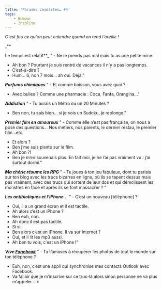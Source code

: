 ```yaml
---
title: 'Phrases insolites… #4'
tags:
    - Humour
    - Insolite
---
```


_C'est fou ce qu'on peut entendre quand on tend l'oreille&nbsp;!_

\_\*\*<!-- more -->

Le temps est relatif\*\*\_ " - Ne le prends pas mal mais tu as une petite mine.

-   Ah bon&nbsp;? Pourtant je suis rentré de vacances il n'y a pas longtemps.
-   C’est-à-dire&nbsp;?
-   Hum… 6, non 7 mois… ah oui. Déjà."

_**Parfums chimiques**_ " - Et comme boisson, vous avez quoi&nbsp;?

-   Avec bulles&nbsp;? Comme une pharmacie&nbsp;: Coca, Fanta, Orangina…"

_**Addiction**_ " - Tu aurais un Métro ou un 20 Minutes&nbsp;?

-   Ben non, tu sais bien… si je vois un Sudoku, je replonge."

_**Premier film en amoureux**_ " - Comme elle n’est pas française, on nous a
posé des questions… Nos métiers, nos parents, le dernier restau, le premier
film…etc.

-   Et alors&nbsp;?
-   Ben j’me suis planté sur le film.
-   Ah bon&nbsp;?!
-   Ben je m’en souvenais plus. En fait moi, je ne l’ai pas vraiment vu&nbsp;:
    j’ai surtout dormi."

_**Ma chérie résume les RPG**_ " - Tu joues à ton jeu fabuleux, dont tu parlais
sur ton blog avec les trucs bizarres en ligne, où ils se tapent dessus mais pas
vraiment, avec des trucs qui sortent de leur dos et qui démolissent les monstres
en face et après ils se font massacrer&nbsp;? "

_**Les antibiotiques et l'iPhone…**_ " - C’est un nouveau [téléphone]&nbsp;?

-   Oui, il a un grand écran et il est tactile.
-   Ah alors c’est un iPhone&nbsp;?
-   Ben euh, non.
-   Ah donc il est pas tactile.
-   Si si.
-   Ben alors c’est un iPhone. Il va sur Internet&nbsp;?
-   Oui, et il lit les mp3 aussi.
-   Ah ben tu vois, c'est un iPhone&nbsp;!"

_**Vive [Fonebook](https://sites.google.com/site/rossdargan/)**_ " - Tu t’amuses
à récupérer les photos de tout le monde sur ton téléphone&nbsp;?

-   Euh, non, c’est une appli qui synchronise mes contacts Outlook avec
    Facebook.
-   Va falloir que je m’inscrive sur ce truc-là alors sinon personne ne va plus
    m’appeler…&nbsp;»
